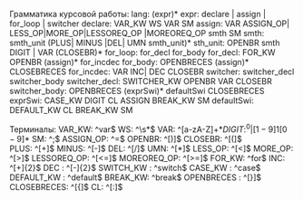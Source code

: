 Грамматика курсовой работы:
lang: (expr)*
expr: declare | assign | for_loop | switcher
declare: VAR_KW WS VAR SM
assign: VAR ASSIGN_OP| LESS_OP|MORE_OP|LESSOREQ_OP
|MOREOREQ_OP smth SM
smth: smth_unit (PLUS| MINUS |DEL| UMN smth_unit)*
sth_unit: OPENBR smth DIGIT | VAR (CLOSEBR)*
for_loop: for_decl for_body
for_decl: FOR_KW OPENBR (assign)* for_incdec
for_body: OPENBRECES (assign)* CLOSEBRECES
for_incdec: VAR INC| DEC CLOSEBR
switcher: switcher_decl switcher_body
switcher_decl: SWITCHER_KW OPENBR VAR CLOSEBR
switcher_body: OPENBRECES (exprSwi)* defaultSwi 
CLOSEBRECES
exprSwi:  CASE_KW DIGIT CL ASSIGN BREAK_KW SM
defaultSwi:  DEFAULT_KW CL BREAK_KW SM

Терминалы:
VAR_KW:  ^var$ 
WS: ^\\s*$
VAR: ^[a-zA-Z]+$*
DIGIT: ^0|[1-9]{1}[0-9]*$
SM: ^;$
ASSIGN_OP: ^=$
OPENBR: ^[)]$
CLOSEBR: ^[(]$   
PLUS: ^[+]$
MINUS: ^[-]$
DEL: ^[/]$
UMN: ^[*]$
LESS_OP: ^[<]$
MORE_OP: ^[>]$
LESSOREQ_OP: ^[<=]$
MOREOREQ_OP: ^[>=]$
FOR_KW: ^for$
INC: ^[+]{2}$
DEC : ^[-]{2}$
SWITCH_KW : ^switch$
CASE_KW : ^case$
DEFAULT_KW : ^default$
BREAK_KW: ^break$
OPENBRECES : ^[}]$
CLOSEBRECES: ^[{]$
CL: ^[:]$
